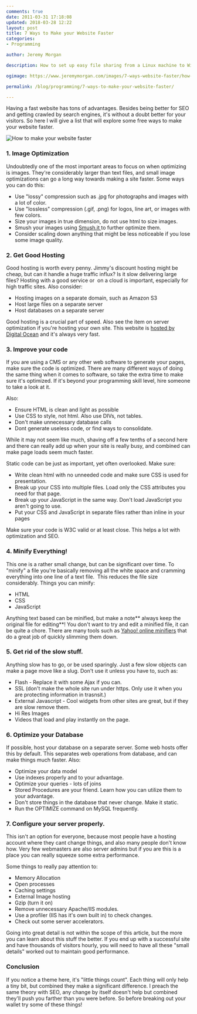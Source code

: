 ```yaml
---
comments: true
date: 2011-03-31 17:18:08
updated: 2018-03-28 12:22
layout: post
title: 7 Ways to Make your Website Faster
categories:
- Programming

author: Jeremy Morgan

description: How to set up easy file sharing from a Linux machine to Windows with Samba. I'll show you how easy it is to setup file sharing on your network using SAMBA. You can easily share files between Linux and Windows machines with a minimal amount of setup. 

ogimage: https://www.jeremymorgan.com/images/7-ways-website-faster/how-to-make-your-website-faster-og.jpg

permalink: /blog/programming/7-ways-to-make-your-website-faster/

---
```


Having a fast website has tons of advantages. Besides being better for SEO and getting crawled by search engines, it's without a doubt better for your visitors. So here I will give a list that will explore some free ways to make your website faster.

![How to make your website faster](/images/7-ways-website-faster/how-to-make-your-website-faster-01.jpg)

### 1. Image Optimization


Undoubtedly one of the most important areas to focus on when optimizing is images. They're considerably larger than text files, and small image optimizations can go a long way towards making a site faster. Some ways you can do this:

  * Use "lossy" compression such as .jpg for photographs and images with a lot of color.
  * Use "lossless" compression (.gif, .png) for logos, line art, or images with few colors.
  * Size your images in true dimension, do not use html to size images.
  * Smush your images using [Smush.it ](http://www.smushit.com/ysmush.it/)to further optimize them.
  * Consider scaling down anything that might be less noticeable if you lose some image quality.

### 2. Get Good Hosting


Good hosting is worth every penny. Jimmy's discount hosting might be cheap, but can it handle a huge traffic influx? Is it slow delivering large  files? Hosting with a good service or  on a cloud is important, especially for high traffic sites. Also consider:

  * Hosting images on a separate domain, such as Amazon S3
  * Host large files on a separate server
  * Host databases on a separate server

Good hosting is a crucial part of speed. Also see the item on server optimization if you're hosting your own site. This website is <a href="https://www.digitalocean.com/?refcode=ca6f81fa42b4" target="_blank">hosted by Digital Ocean</a> and it's always very fast. 


### 3. Improve your code


If you are using a CMS or any other web software to generate your pages, make sure the code is optimized. There are many different ways of doing the same thing when it comes to software, so take the extra time to make sure it's optimized. If it's beyond your programming skill level, hire someone to take a look at it.

Also:

  * Ensure HTML is clean and light as possible
  * Use CSS to style, not html. Also use DIVs, not tables.
  * Don't make unnecessary database calls
  * Dont generate useless code, or find ways to consolidate.

While it may not seem like much, shaving off a few tenths of a second here and there can really add up when your site is really busy, and combined can make page loads seem much faster.

Static code can be just as important, yet often overlooked. Make sure:

	
  * Write clean html with no unneeded code and make sure CSS is used for presentation.
  * Break up your CSS into multiple files. Load only the CSS attributes you need for that page.
  * Break up your JavaScript in the same way. Don't load JavaScript you aren't going to use.
  * Put your CSS and JavaScript in separate files rather than inline in your pages

Make sure your code is W3C valid or at least close. This helps a lot with optimization and SEO.


### 4. Minify Everything!


This one is a rather small change, but can be significant over time. To "minify" a file you're basically removing all the white space and cramming everything into one line of a text file.  This reduces the file size considerably. Things you can minify:

  * HTML
  * CSS
  * JavaScript

Anything text based can be minified, but make a note** always keep the original file for editing**! You don't want to try and edit a minified file, it can be quite a chore. There are many tools such as [Yahoo! online minifiers](http://refresh-sf.com/yui/) that do a great job of quickly slimming them down.

### 5. Get rid of the slow stuff.

Anything slow has to go, or be used sparingly. Just a few slow objects can make a page move like a slug. Don't use it unless you have to, such as:

  * Flash - Replace it with some Ajax if you can.
  * SSL (don't make the whole site run under https. Only use it when you are protecting information in trasnsit.)
  * External Javascript - Cool widgets from other sites are great, but if they are slow remove them.
  * Hi Res Images
  * Videos that load and play instantly on the page.

### 6. Optimize your Database


If possible, host your database on a separate server. Some web hosts offer this by default. This separates web operations from database, and can make things much faster. Also:

  * Optimize your data model
  * Use indexes properly and to your advantage.
  * Optimize your queries - lots of joins
  * Stored Procedures are your friend. Learn how you can utilize them to your advantage.
  * Don't store things in the database that never change. Make it static.
  * Run the OPTIMIZE command on MySQL frequently.

### 7. Configure your server properly.


This isn't an option for everyone, because most people have a hosting account where they cant change things, and also many people don't know how. Very few webmasters are also server admins but if you are this is a place you can really squeeze some extra performance.

Some things to really pay attention to:


  * Memory Allocation
  * Open processes
  * Caching settings
  * External Image hosting
  * Gzip (turn it on)
  * Remove unnecessary Apache/IIS modules.
  * Use a profiler (IIS has it's own built in) to check changes.
  * Check out some server accelerators.

Going into great detail is not within the scope of this article, but the more you can learn about this stuff the better. If you end up with a successful site and have thousands of visitors hourly, you will need to have all these "small details" worked out to maintain good performance.


### Conclusion


If you notice a theme here, it's "little things count". Each thing will only help a tiny bit, but combined they make a significant difference. I preach the same theory with SEO, any change by itself doesn't help but combined they'll push you farther than you were before. So before breaking out your wallet try some of these things!




